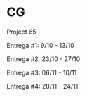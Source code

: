 # CG
Project 65


Entrega #1:	9/10 - 13/10

Entrega #2: 23/10 - 27/10

Entrega #3:	06/11 - 10/11

Entrega #4:	20/11 - 24/11
